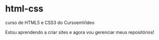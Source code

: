 # html-css
 curso de HTML5 e CSS3 do CursoemVídeo

 Estou aprendendo a criar sites e agora vou gerenciar meus
 repositórios!

